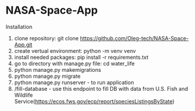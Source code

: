 # NASA-Space-App

Installation
1. clone repository: git clone https://github.com/Oleg-tech/NASA-Space-App.git
2. create vertual environment: python -m venv venv
3. install needed packages: pip install -r requirements.txt
4. go to directory with manage.py file: cd water_life
5. python manage.py makemigrations
6. python manage.py migrate 
7. python manage.py runserver - to run application
8. /fill-database - use this endpoint to fill DB with data from U.S. Fish and Wildlife Service(https://ecos.fws.gov/ecp/report/speciesListingsByState)
